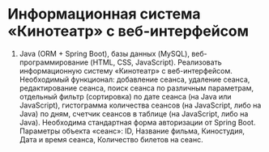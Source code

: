 # Информационная система «Кинотеатр» с веб-интерфейсом
1. Java (ORM + Spring Boot), базы данных (MySQL), веб-программирование (HTML, CSS, JavaScript). Реализовать информационную систему «Кинотеатр» с веб-интерфейсом. Необходимый функционал: добавление сеанса, удаление сеанса, редактирование сеанса, поиск сеанса по различным параметрам, отдельный фильтр (сортировка) по дате сеанса (на Java или JavaScript), гистограмма количества сеансов (на JavaScript, либо на Java) по дням, счетчик сеансов в таблице (на JavaScript, либо на Java).
Необходима стандартная форма авторизации от Spring Boot. Параметры объекта «сеанс»: ID, Название фильма, Киностудия, Дата и время сеанса, Количество билетов на сеанс.
